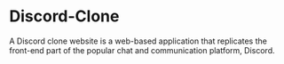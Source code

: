 # Discord-Clone
A Discord clone website is a web-based application that replicates the front-end part of the popular chat and communication platform, Discord.
